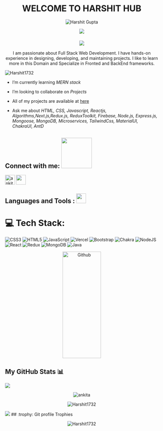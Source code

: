 <h1 align="center" color="blue">WELCOME TO HARSHIT HUB</h1>
  <p align="center"> <img src="https://komarev.com/ghpvc/?username=Harshit1732ta&label=Profile%20views&color=#0000FF&style=flat" alt="Harshit Gupta" /> </p>
<div align="center">
<img src="https://images4.alphacoders.com/587/587777.png" />
</div>
 <h3 align="center">
  <a href="https://github.com/DenverCoder1/readme-typing-svg">
    <img src="https://readme-typing-svg.demolab.com/?lines=Hi! I am Harshit Gupta 🏽; I am a Full-stack%20web%20developer 🏻‍💻; interested in Web Browsing🏃‍♂♂;Curious%20to%20learn%20new%20things !&font=Fira%20Code&center=true&width=440&height=45&color=#57bcf7&vCenter=true&size=22&pause=1000"></a>
</h3>
 
  <div align="center">
 <p>I am passionate about Full Stack Web Development. I have hands-on experience in designing, developing, and maintaining projects. I like to learn more in this Domain and Specialize in Fronted and BackEnd frameworks.</p>
</div>

<p align="left"> <img src="https://komarev.com/ghpvc/?username=Harshit1732&label=Profile%20views&color=0e75b6&style=flat" alt="Harshit1732" /> </p>

-  I’m currently learning *MERN stack*

-  I’m looking to collaborate on *Projects*

-  All of my projects are available at [here](https://anki2001ta.github.io/)

-  Ask me about *HTML, CSS, Javascript, Reactjs, Algorithms,Next.js,Redux.js, ReduxToolkit, Firebase, Node.js, Express.js, Mongoose, MongoDB, Microservices, TailwindCss, MaterialUI, ChakraUI, AntD*

<h2 align="left">Connect with me: <img src='https://raw.githubusercontent.com/ShahriarShafin/ShahriarShafin/main/Assets/handshake.gif' width="100px"></h2>
<p align="left">

<a href="https://www.linkedin.com/in/harshit-gupta-65518121a/?lipi=urn%3Ali%3Apage%3Ad_flagship3_feed%3BgzPNzDwVR9KHpe7Ar4gJxQ%3D%3D"><img align="center" src="https://img.icons8.com/color/344/linkedin-circled--v1.png" alt="ankita" height="32" width="32" /></a>
<a href = 'https://github.com/Harshit1732'> <img width = '32px' align= 'center' src="https://img.icons8.com/ios-glyphs/344/github.png"/></a> 

</p>

<h2 align="left">Languages and Tools :  <img src = "https://media2.giphy.com/media/QssGEmpkyEOhBCb7e1/giphy.gif?cid=ecf05e47a0n3gi1bfqntqmob8g9aid1oyj2wr3ds3mg700bl&rid=giphy.gif" width = 32px></h2>

# 💻 Tech Stack:
![CSS3](https://img.shields.io/badge/css3-%231572B6.svg?style=for-the-badge&logo=css3&logoColor=white) ![HTML5](https://img.shields.io/badge/html5-%23E34F26.svg?style=for-the-badge&logo=html5&logoColor=white) ![JavaScript](https://img.shields.io/badge/javascript-%23323330.svg?style=for-the-badge&logo=javascript&logoColor=%23F7DF1E) ![Vercel](https://img.shields.io/badge/vercel-%23000000.svg?style=for-the-badge&logo=vercel&logoColor=white) ![Bootstrap](https://img.shields.io/badge/bootstrap-%23563D7C.svg?style=for-the-badge&logo=bootstrap&logoColor=white) ![Chakra](https://img.shields.io/badge/chakra-%234ED1C5.svg?style=for-the-badge&logo=chakraui&logoColor=white) ![NodeJS](https://img.shields.io/badge/node.js-6DA55F?style=for-the-badge&logo=node.js&logoColor=white) ![React](https://img.shields.io/badge/react-%2320232a.svg?style=for-the-badge&logo=react&logoColor=%2361DAFB) ![Redux](https://img.shields.io/badge/redux-%23593d88.svg?style=for-the-badge&logo=redux&logoColor=white) ![MongoDB](https://img.shields.io/badge/MongoDB-%234ea94b.svg?style=for-the-badge&logo=mongodb&logoColor=white) ![Java](https://images.app.goo.gl/iEKu1Z9thZFGbogG6)


<div align="center">
<img height="350px" width="50%" align="center" alt="Github" src="https://media2.giphy.com/media/USV0ym3bVWQJJmNu3N/giphy.gif?cid=ecf05e47asx2dkn919in2u9b1xhp4k76bry675iuvdsw944w&rid=giphy.gif&ct=g" />
 </div>


## My GitHub Stats 📊

 <img src="https://user-images.githubusercontent.com/73097560/115834477-dbab4500-a447-11eb-908a-139a6edaec5c.gif">

<p align="center"><img  src="https://github-readme-stats.vercel.app/api/top-langs?username=Harshit1732&show_icons=true&locale=en&layout=compact&theme=algolia" alt="ankita" /></p>

<p align="center"><img  src="https://github-readme-streak-stats.herokuapp.com/?user=Harshit1732&theme=algolia" alt="Harshit1732" /></p>

 <img src="https://user-images.githubusercontent.com/73097560/115834477-dbab4500-a447-11eb-908a-139a6edaec5c.gif">
## :trophy: Git profile Trophies

<p align="center"> <a href="https://github.com/ryo-ma/github-profile-trophy"></a><img src="https://github-profile-trophy.vercel.app/?username=Harshit1732&layout=compact&theme=algolia" alt="Harshit1732" /> </p>
